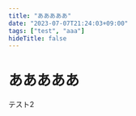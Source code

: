```yaml
---
title: "あああああ"
date: "2023-07-07T21:24:03+09:00"
tags: ["test", "aaa"]
hideTitle: false
---
```

# あああああ
テスト2